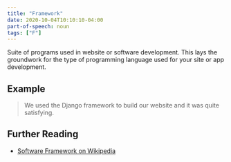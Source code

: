 ```yaml
---
title: "Framework"
date: 2020-10-04T10:10:10-04:00
part-of-speech: noun
tags: ["F"]
---
```


Suite of programs used in website or software development. 
This lays the groundwork for the type of programming language used for your site or app development.

## Example

> We used the Django framework to build our website and it was quite satisfying.

## Further Reading
- [Software Framework on Wikipedia](https://en.wikipedia.org/wiki/Software_framework)
